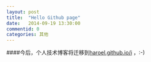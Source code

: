 ```yaml
---
layout: post
title:  "Hello Github page"
date:   2014-09-19 13:30:00
commentid: 0
categories: 其他
---
```

####今后，个人技术博客将迁移到[haroel.github.io/i](http://haroel.github.io/i) ，:-) 



